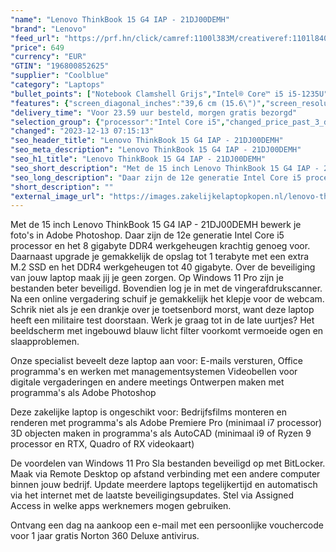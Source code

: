 ```yaml
---
"name": "Lenovo ThinkBook 15 G4 IAP - 21DJ00DEMH"
"brand": "Lenovo"
"feed_url": "https://prf.hn/click/camref:1100l383M/creativeref:1101l84031/destination:https%3A%2F%2Fwww.coolblue.nl%2Fproduct%2F923085"
"price": 649
"currency": "EUR"
"GTIN": "196800852625"
"supplier": "Coolblue"
"category": "Laptops"
"bullet_points": ["Notebook Clamshell Grijs","Intel® Core™ i5 i5-1235U","39,6 cm (15.6\") Full HD 1920 x 1080 Pixels IPS LED backlight 16:9","8 GB DDR4-SDRAM 3200 MHz","256 GB SSD","Intel Iris Xe Graphics","Wi-Fi 6 (802.11ax) Ethernet LAN 100,1000 Mbit/s Bluetooth 5.1","Lithium-Polymeer (LiPo) 45 Wh 6 uur 65 W","Windows 11 Pro 64-bit"]
"features": {"screen_diagonal_inches":"39,6 cm (15.6\")","screen_resolution":"1920 x 1080 Pixels","processor_family":"Intel® Core™ i5","memory_size":"8 GB","memory_type":"DDR4-SDRAM","total_storage_space":"256 GB","operating_system":"Windows 11 Pro","battery_capacity":"45 Wh","width":"357 mm","depth":"235 mm","height":"18,9 mm","weight":"1,7 kg"}
"delivery_time": "Voor 23.59 uur besteld, morgen gratis bezorgd"
"selection_group": {"processor":"Intel Core i5","changed_price_past_3_days":false,"product_family":"ThinkBook"}
"changed": "2023-12-13 07:15:13"
"seo_header_title": "Lenovo ThinkBook 15 G4 IAP - 21DJ00DEMH"
"seo_meta_description": "Lenovo ThinkBook 15 G4 IAP - 21DJ00DEMH"
"seo_h1_title": "Lenovo ThinkBook 15 G4 IAP - 21DJ00DEMH"
"seo_short_description": "Met de 15 inch Lenovo ThinkBook 15 G4 IAP - 21DJ00DEMH bewerk je foto's in Adobe Photoshop."
"seo_long_description": "Daar zijn de 12e generatie Intel Core i5 processor en het 8 gigabyte DDR4 werkgeheugen krachtig genoeg voor. Daarnaast upgrade je gemakkelijk de opslag tot 1 terabyte met een extra M. 2 SSD en het DDR4 werkgeheugen tot 40 gigabyte. Over de beveiliging van jouw laptop maak jij je geen zorgen. Op Windows 11 Pro zijn je bestanden beter beveiligd. Bovendien log je in met de vingerafdrukscanner. Na een online vergadering schuif je gemakkelijk het klepje voor de webcam. Schrik niet als je een drankje over je toetsenbord morst, want deze laptop heeft een militaire test doorstaan. Werk je graag tot in de late uurtjes? Het beeldscherm met ingebouwd blauw licht filter voorkomt vermoeide ogen en slaapproblemen. \r\n\r\nOnze specialist beveelt deze laptop aan voor:\r\nE-mails versturen, Office programma's en werken met managementsystemen\r\nVideobellen voor digitale vergaderingen en andere meetings\r\nOntwerpen maken met programma's als Adobe Photoshop\r\n\r\n\r\nDeze zakelijke laptop is ongeschikt voor:\r\nBedrijfsfilms monteren en renderen met programma's als Adobe Premiere Pro (minimaal i7 processor)\r\n3D objecten maken in programma's als AutoCAD (minimaal i9 of Ryzen 9 processor en RTX, Quadro of RX videokaart) \r\n\r\n\r\nDe voordelen van Windows 11 Pro\r\nSla bestanden beveiligd op met BitLocker. \r\nMaak via Remote Desktop op afstand verbinding met een andere computer binnen jouw bedrijf. \r\nUpdate meerdere laptops tegelijkertijd en automatisch via het internet met de laatste beveiligingsupdates. \r\nStel via Assigned Access in welke apps werknemers mogen gebruiken. \r\n\r\n \r\nOntvang een dag na aankoop een e-mail met een persoonlijke vouchercode voor 1 jaar gratis Norton 360 Deluxe antivirus."
"short_description": ""
"external_image_url": "https://images.zakelijkelaptopkopen.nl/lenovo-thinkbook-15-g4-iap-21dj00demh.webp"
---
```


Met de 15 inch Lenovo ThinkBook 15 G4 IAP - 21DJ00DEMH bewerk je foto's in Adobe Photoshop. Daar zijn de 12e generatie Intel Core i5 processor en het 8 gigabyte DDR4 werkgeheugen krachtig genoeg voor. Daarnaast upgrade je gemakkelijk de opslag tot 1 terabyte met een extra M.2 SSD en het DDR4 werkgeheugen tot 40 gigabyte. Over de beveiliging van jouw laptop maak jij je geen zorgen. Op Windows 11 Pro zijn je bestanden beter beveiligd. Bovendien log je in met de vingerafdrukscanner. Na een online vergadering schuif je gemakkelijk het klepje voor de webcam. Schrik niet als je een drankje over je toetsenbord morst, want deze laptop heeft een militaire test doorstaan. Werk je graag tot in de late uurtjes? Het beeldscherm met ingebouwd blauw licht filter voorkomt vermoeide ogen en slaapproblemen.

Onze specialist beveelt deze laptop aan voor:
E-mails versturen, Office programma's en werken met managementsystemen
Videobellen voor digitale vergaderingen en andere meetings
Ontwerpen maken met programma's als Adobe Photoshop


Deze zakelijke laptop is ongeschikt voor:
Bedrijfsfilms monteren en renderen met programma's als Adobe Premiere Pro (minimaal i7 processor)
3D objecten maken in programma's als AutoCAD (minimaal i9 of Ryzen 9 processor en RTX, Quadro of RX videokaart) 


De voordelen van Windows 11 Pro
Sla bestanden beveiligd op met BitLocker.
Maak via Remote Desktop op afstand verbinding met een andere computer binnen jouw bedrijf.
Update meerdere laptops tegelijkertijd en automatisch via het internet met de laatste beveiligingsupdates.
Stel via Assigned Access in welke apps werknemers mogen gebruiken.

 
Ontvang een dag na aankoop een e-mail met een persoonlijke vouchercode voor 1 jaar gratis Norton 360 Deluxe antivirus.
